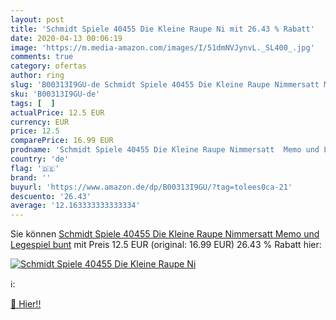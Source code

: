 ```yaml
---
layout: post
title: 'Schmidt Spiele 40455 Die Kleine Raupe Ni mit 26.43 % Rabatt'
date: 2020-04-13 00:06:19
image: 'https://m.media-amazon.com/images/I/51dmNVJynvL._SL400_.jpg'
comments: true
category: ofertas
author: ring
slug: 'B00313I9GU-de Schmidt Spiele 40455 Die Kleine Raupe Nimmersatt Memo und...'
sku: 'B00313I9GU-de'
tags: [  ]
actualPrice: 12.5 EUR
currency: EUR
price: 12.5
comparePrice: 16.99 EUR
prodname: 'Schmidt Spiele 40455 Die Kleine Raupe Nimmersatt  Memo und Legespiel  bunt'
country: 'de'
flag: '🇩🇪'
brand: ''
buyurl: 'https://www.amazon.de/dp/B00313I9GU/?tag=tolees0ca-21'
descuento: '26.43'
average: '12.163333333333334'
---
```


Sie können [Schmidt Spiele 40455 Die Kleine Raupe Nimmersatt  Memo und Legespiel  bunt](https://www.amazon.de/dp/B00313I9GU/?tag=tolees0ca-21) mit Preis 12.5 EUR (original: 16.99 EUR) 26.43 % Rabatt hier:

[![Schmidt Spiele 40455 Die Kleine Raupe Ni](https://m.media-amazon.com/images/I/51dmNVJynvL._SL400_.jpg)](https://www.amazon.de/dp/B00313I9GU/?tag=tolees0ca-21)

ℹ️:


[🛒 Hier!!](https://www.amazon.de/dp/B00313I9GU/?tag=tolees0ca-21)
